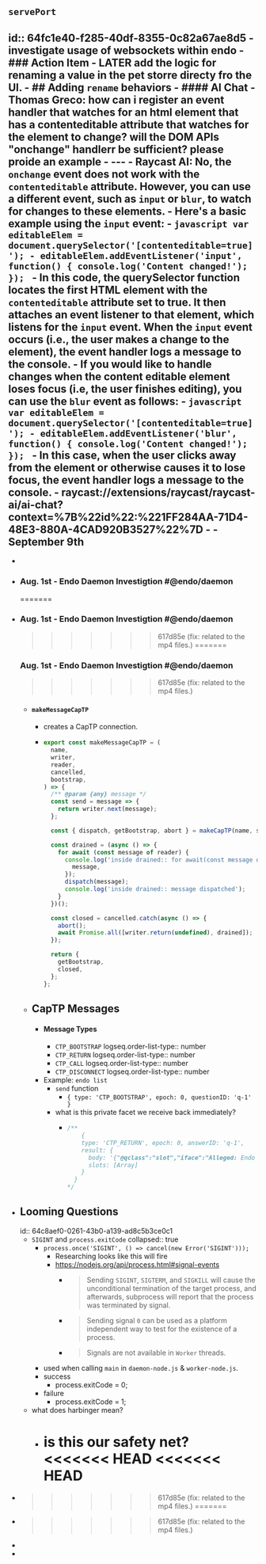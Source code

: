 ## `servePort`
id:: 64fc1e40-f285-40df-8355-0c82a67ae8d5
	- investigate usage of websockets within endo
	- ### Action Item
		- LATER add the logic for renaming a value in the pet storre directy fro the UI.
	- ## Adding `rename` behaviors
	- #### AI Chat
		- Thomas Greco: how can i register an event handler that watches for an html element that has a contenteditable attribute that watches for the element to change? will the DOM APIs "onchange"  handlerr be sufficient? please proide an example
		- ---
		- Raycast AI: No, the `onchange` event does not work with the `contenteditable` attribute. However, you can use a different event, such as `input` or `blur`, to watch for changes to these elements.
		- Here's a basic example using the `input` event:
		- ```javascript
		  var editableElem = document.querySelector('[contenteditable=true]');
		  - editableElem.addEventListener('input', function() {
		  console.log('Content changed!');
		  });
		  ```
		- In this code, the querySelector function locates the first HTML element with the `contenteditable` attribute set to true. It then attaches an event listener to that element, which listens for the `input` event. When the `input` event occurs (i.e., the user makes a change to the element), the event handler logs a message to the console.
		- If you would like to handle changes when the content editable element loses focus (i.e, the user finishes editing), you can use the `blur` event as follows:
		- ```javascript
		  var editableElem = document.querySelector('[contenteditable=true]');
		  - editableElem.addEventListener('blur', function() {
		  console.log('Content changed!');
		  });
		  ```
		- In this case, when the user clicks away from the element or otherwise causes it to lose focus, the event handler logs a message to the console.
		- raycast://extensions/raycast/raycast-ai/ai-chat?context=%7B%22id%22:%221FF284AA-71D4-48E3-880A-4CAD920B3527%22%7D
	-
	- September 9th
-
-
- ### Aug. 1st - Endo Daemon Investigtion #@endo/daemon
  =======
- ### Aug. 1st - Endo Daemon Investigtion #@endo/daemon
  >>>>>>> 617d85e (fix: related to the mp4 files.)
  =======
  ### Aug. 1st - Endo Daemon Investigtion #@endo/daemon
  >>>>>>> 617d85e (fix: related to the mp4 files.)
	- #### `makeMessageCapTP`
		- creates a CapTP connection.
		- ```javascript
		  export const makeMessageCapTP = (
		    name,
		    writer,
		    reader,
		    cancelled,
		    bootstrap,
		  ) => {
		    /** @param {any} message */
		    const send = message => {
		      return writer.next(message);
		    };
		  
		    const { dispatch, getBootstrap, abort } = makeCapTP(name, send, bootstrap);
		  
		    const drained = (async () => {
		      for await (const message of reader) {
		        console.log('inside drained:: for await(const message of reader)', {
		          message,
		        });
		        dispatch(message);
		        console.log('inside drained:: message dispatched');
		      }
		    })();
		  
		    const closed = cancelled.catch(async () => {
		      abort();
		      await Promise.all([writer.return(undefined), drained]);
		    });
		  
		    return {
		      getBootstrap,
		      closed,
		    };
		  };
		  ```
	- ## CapTP Messages
		- #### Message Types
			- `CTP_BOOTSTRAP`
			  logseq.order-list-type:: number
			- `CTP_RETURN`
			  logseq.order-list-type:: number
			- `CTP_CALL`
			  logseq.order-list-type:: number
			- `CTP_DISCONNECT`
			  logseq.order-list-type:: number
		- Example: `endo list`
			- `send` function
				- `{ type: 'CTP_BOOTSTRAP', epoch: 0, questionID: 'q-1' }`
			- what is this private facet we receive back immediately?
				- ```js
				  /**
				      {
				      type: 'CTP_RETURN', epoch: 0, answerID: 'q-1',
				      result: {
				        body: '{"@qclass":"slot","iface":"Alleged: Endo private facet","index":0}',
				        slots: [Array]
				      }
				    }
				  */
				  ```
- ## Looming Questions
  id:: 64c8aef0-0261-43b0-a139-ad8c5b3ce0c1
	- `SIGINT` and `process.exitCode`
	  collapsed:: true
		- `process.once('SIGINT', () => cancel(new Error('SIGINT')));`
			- Researching looks like this will fire
			- https://nodejs.org/api/process.html#signal-events
				- > Sending `SIGINT`, `SIGTERM`, and `SIGKILL` will cause the unconditional termination of the target process, and afterwards, subprocess will report that the process was terminated by signal.
				- > Sending signal `0` can be used as a platform independent way to test for the existence of a process.
				- > Signals are not available in `Worker` threads.
		- used when calling `main` in `daemon-node.js` & `worker-node.js`.
		- success
			- process.exitCode = 0;
		- failure
			- process.exitCode = 1;
	- what does harbinger mean?
		- is this our safety net?
		  <<<<<<< HEAD
		  <<<<<<< HEAD
		  =======
- >>>>>>> 617d85e (fix: related to the mp4 files.)
  =======
- >>>>>>> 617d85e (fix: related to the mp4 files.)
-
-